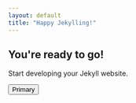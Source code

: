 ```yaml
---
layout: default
title: "Happy Jekylling!"
---
```


## You're ready to go!

Start developing your Jekyll website.

<button type="button" class="btn btn-primary">Primary</button>
